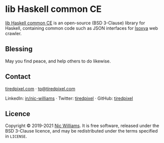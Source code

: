 # lib Haskell common CE

[lib Haskell common CE](https://github.com/tiredpixel/lib-haskell-common-ce) is an open-source (BSD 3-Clause) library for Haskell, containing common code such as JSON interfaces for [Isoxya](https://www.isoxya.com/) web crawler.


## Blessing

May you find peace, and help others to do likewise.


## Contact

[tiredpixel.com](https://www.tiredpixel.com/) · [tp@tiredpixel.com](mailto:tp@tiredpixel.com)

LinkedIn: [in/nic-williams](https://www.linkedin.com/in/nic-williams/) · Twitter: [tiredpixel](https://twitter.com/tiredpixel) · GitHub: [tiredpixel](https://github.com/tiredpixel)


## Licence

Copyright © 2019-2021 [Nic Williams](https://www.tiredpixel.com/). It is free software, released under the BSD 3-Clause licence, and may be redistributed under the terms specified in `LICENSE`.
